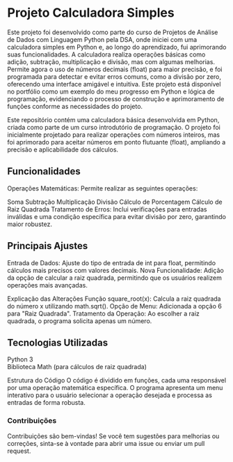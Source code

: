 # Projeto Calculadora Simples
Este projeto foi desenvolvido como parte do curso de Projetos de Análise de Dados com Linguagem Python pela DSA, onde iniciei com uma calculadora simples em Python e, ao longo do aprendizado, fui aprimorando suas funcionalidades. A calculadora realiza operações básicas como adição, subtração, multiplicação e divisão, mas com algumas melhorias. Permite agora o uso de números decimais (float) para maior precisão, e foi programada para detectar e evitar erros comuns, como a divisão por zero, oferecendo uma interface amigável e intuitiva. Este projeto está disponível no portfólio como um exemplo do meu progresso em Python e lógica de programação, evidenciando o processo de construção e aprimoramento de funções conforme as necessidades do projeto.

Este repositório contém uma calculadora básica desenvolvida em Python, criada como parte de um curso introdutório de programação. O projeto foi inicialmente projetado para realizar operações com números inteiros, mas foi aprimorado para aceitar números em ponto flutuante (float), ampliando a precisão e aplicabilidade dos cálculos.

## Funcionalidades
Operações Matemáticas: Permite realizar as seguintes operações:

  Soma
  Subtração
  Multiplicação
  Divisão
  Cálculo de Porcentagem
  Cálculo de Raiz Quadrada
  Tratamento de Erros: Inclui verificações para entradas inválidas e uma condição específica para evitar divisão por zero, garantindo maior robustez.

## Principais Ajustes
Entrada de Dados: Ajuste do tipo de entrada de int para float, permitindo cálculos mais precisos com valores decimais.
Nova Funcionalidade: Adição da opção de calcular a raiz quadrada, permitindo que os usuários realizem operações mais avançadas.

Explicação das Alterações
Função square_root(x): Calcula a raiz quadrada do número x utilizando math.sqrt().
Opção de Menu: Adicionada a opção 6 para "Raiz Quadrada".
Tratamento da Operação: Ao escolher a raiz quadrada, o programa solicita apenas um número.

## Tecnologias Utilizadas
Python 3  
Biblioteca Math (para cálculos de raiz quadrada)

Estrutura do Código
O código é dividido em funções, cada uma responsável por uma operação matemática específica. O programa apresenta um menu interativo para o usuário selecionar a operação desejada e processa as entradas de forma robusta.

### Contribuições
Contribuições são bem-vindas! Se você tem sugestões para melhorias ou correções, sinta-se à vontade para abrir uma issue ou enviar um pull request.


